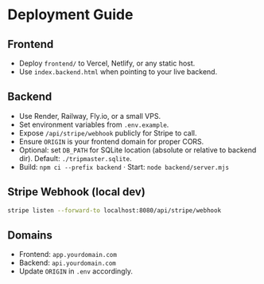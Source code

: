 # Deployment Guide

## Frontend
- Deploy `frontend/` to Vercel, Netlify, or any static host.
- Use `index.backend.html` when pointing to your live backend.

## Backend
- Use Render, Railway, Fly.io, or a small VPS.
- Set environment variables from `.env.example`.
- Expose `/api/stripe/webhook` publicly for Stripe to call.
- Ensure `ORIGIN` is your frontend domain for proper CORS.
- Optional: set `DB_PATH` for SQLite location (absolute or relative to backend dir). Default: `./tripmaster.sqlite`.
- Build: `npm ci --prefix backend` · Start: `node backend/server.mjs`

## Stripe Webhook (local dev)
```bash
stripe listen --forward-to localhost:8080/api/stripe/webhook
```

## Domains
- Frontend: `app.yourdomain.com`
- Backend: `api.yourdomain.com`
- Update `ORIGIN` in `.env` accordingly.
